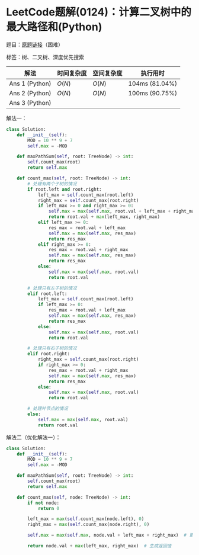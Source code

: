 # LeetCode题解(0124)：计算二叉树中的最大路径和(Python)

题目：[原题链接](https://leetcode-cn.com/problems/binary-tree-maximum-path-sum/)（困难）

标签：树、二叉树、深度优先搜索

| 解法           | 时间复杂度 | 空间复杂度 | 执行用时       |
| -------------- | ---------- | ---------- | -------------- |
| Ans 1 (Python) | $O(N)$     | $O(N)$     | 104ms (81.04%) |
| Ans 2 (Python) | $O(N)$     | $O(N)$     | 100ms (90.75%) |
| Ans 3 (Python) |            |            |                |

解法一：

```python
class Solution:
    def __init__(self):
        MOD = 10 ** 9 + 7
        self.max = -MOD

    def maxPathSum(self, root: TreeNode) -> int:
        self.count_max(root)
        return self.max

    def count_max(self, root: TreeNode) -> int:
        # 处理有两个子树的情况
        if root.left and root.right:
            left_max = self.count_max(root.left)
            right_max = self.count_max(root.right)
            if left_max >= 0 and right_max >= 0:
                self.max = max(self.max, root.val + left_max + right_max)
                return root.val + max(left_max, right_max)
            elif left_max >= 0:
                res_max = root.val + left_max
                self.max = max(self.max, res_max)
                return res_max
            elif right_max >= 0:
                res_max = root.val + right_max
                self.max = max(self.max, res_max)
                return res_max
            else:
                self.max = max(self.max, root.val)
                return root.val

        # 处理只有左子树的情况
        elif root.left:
            left_max = self.count_max(root.left)
            if left_max >= 0:
                res_max = root.val + left_max
                self.max = max(self.max, res_max)
                return res_max
            else:
                self.max = max(self.max, root.val)
                return root.val

        # 处理只有右子树的情况
        elif root.right:
            right_max = self.count_max(root.right)
            if right_max >= 0:
                res_max = root.val + right_max
                self.max = max(self.max, res_max)
                return res_max
            else:
                self.max = max(self.max, root.val)
                return root.val

        # 处理叶节点的情况
        else:
            self.max = max(self.max, root.val)
            return root.val
```

解法二（优化解法一）：

```python
class Solution:
    def __init__(self):
        MOD = 10 ** 9 + 7
        self.max = -MOD

    def maxPathSum(self, root: TreeNode) -> int:
        self.count_max(root)
        return self.max

    def count_max(self, node: TreeNode) -> int:
        if not node:
            return 0

        left_max = max(self.count_max(node.left), 0)
        right_max = max(self.count_max(node.right), 0)

        self.max = max(self.max, node.val + left_max + right_max)  # 更新最大路径和

        return node.val + max(left_max, right_max)  # 生成返回值
```



